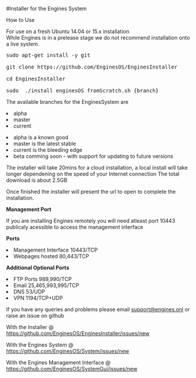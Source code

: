 #Installer for the Engines System

How to Use

For use on a fresh Ubuntu 14.04 or 15.x installation<br>
While Engines is in a prelease stage we do not recommend installation onto a live system.

<pre>sudo apt-get install -y git

git clone https://github.com/EnginesOS/EnginesInstaller

cd EnginesInstaller

sudo  ./install_enginesOS_fromScratch.sh {branch}
</pre>
The available branches for the EnginesSystem are
<li>alpha 
<li>master
<li>current
<p>
<li>alpha is a known good
<li>master is the latest stable
<li>current is the bleeding edge
<li>beta comming soon -  with support for updating to future versions 

The installer will take 20mins for a cloud installation, a local install will take longer dependening on the speed of your Internet connection
The total download is about 2.5GB

Once finished the installer will present the url to open to complete the installation.

<b>Management Port</b>

If you are installing Engines remotely you will need atleast port 10443 publicaly acessible to access the management interface<br>

 <b>Ports</b>
 <li>Management Interface 10443/TCP
 <li>Webpages hosted 80,443/TCP
 
 <b>Additional Optional Ports</b>
 <li>FTP Ports 989,990/TCP
 <li>Email 25,465,993,995/TCP
 <li>DNS 53/UDP
 <li>VPN 1194/TCP+UDP
 

If you have any queries and problems please email support@engines.onl or raise an issue on github

With the Installer @ https://github.com/EnginesOS/EnginesInstaller/issues/new

With the Engines System @ https://github.com/EnginesOS/System/issues/new

With the Engines Management Interface @  https://github.com/EnginesOS/SystemGui/issues/new
